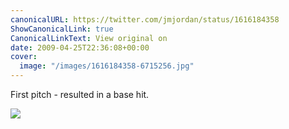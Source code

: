 ```yaml
---
canonicalURL: https://twitter.com/jmjordan/status/1616184358
ShowCanonicalLink: true
CanonicalLinkText: View original on
date: 2009-04-25T22:36:08+00:00
cover:
  image: "/images/1616184358-6715256.jpg"
---
```

First pitch - resulted in a base hit.

![](/images/1616184358-6715256.jpg)